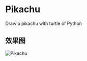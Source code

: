 # Pikachu
Draw a pikachu with turtle of Python

## 效果图

![Pikachu](http://m.qpic.cn/psb?/V10O7Z1C0akISj/RQJNahWDTDnRQzd5cQbY2Kf4Oi7cS8FaU6QPvjucCiE!/b/dDQBAAAAAAAA&bo=rwHmAQAAAAADB2s!&rf=viewer_4)
